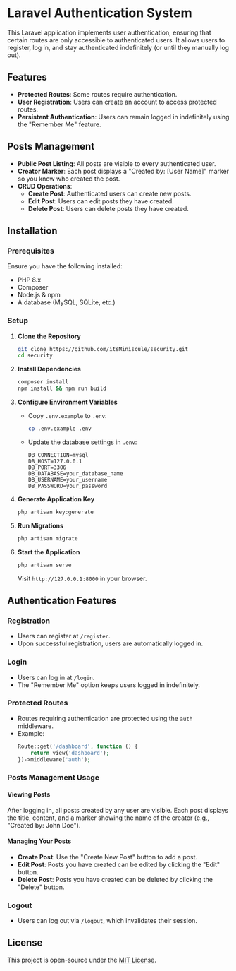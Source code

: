 # Laravel Authentication System

This Laravel application implements user authentication, ensuring that certain routes are only accessible to authenticated users. It allows users to register, log in, and stay authenticated indefinitely (or until they manually log out).

## Features
- **Protected Routes**: Some routes require authentication.
- **User Registration**: Users can create an account to access protected routes.
- **Persistent Authentication**: Users can remain logged in indefinitely using the "Remember Me" feature.

## Posts Management
- **Public Post Listing**: All posts are visible to every authenticated user.
- **Creator Marker**: Each post displays a "Created by: [User Name]" marker so you know who created the post.
- **CRUD Operations**: 
  - **Create Post**: Authenticated users can create new posts.
  - **Edit Post**: Users can edit posts they have created.
  - **Delete Post**: Users can delete posts they have created.

## Installation
### Prerequisites
Ensure you have the following installed:
- PHP 8.x
- Composer
- Node.js & npm
- A database (MySQL, SQLite, etc.)

### Setup
1. **Clone the Repository**
   ```bash
   git clone https://github.com/itsMiniscule/security.git
   cd security
   ```

2. **Install Dependencies**
   ```bash
   composer install
   npm install && npm run build
   ```

3. **Configure Environment Variables**
   - Copy `.env.example` to `.env`:
     ```bash
     cp .env.example .env
     ```
   - Update the database settings in `.env`:
     ```env
     DB_CONNECTION=mysql
     DB_HOST=127.0.0.1
     DB_PORT=3306
     DB_DATABASE=your_database_name
     DB_USERNAME=your_username
     DB_PASSWORD=your_password
     ```

4. **Generate Application Key**
   ```bash
   php artisan key:generate
   ```

5. **Run Migrations**
   ```bash
   php artisan migrate
   ```

6. **Start the Application**
   ```bash
   php artisan serve
   ```
   Visit `http://127.0.0.1:8000` in your browser.

## Authentication Features

### Registration
- Users can register at `/register`.
- Upon successful registration, users are automatically logged in.

### Login
- Users can log in at `/login`.
- The "Remember Me" option keeps users logged in indefinitely.

### Protected Routes
- Routes requiring authentication are protected using the `auth` middleware.
- Example:
  ```php
  Route::get('/dashboard', function () {
      return view('dashboard');
  })->middleware('auth');
  ```
### Posts Management Usage
#### Viewing Posts
After logging in, all posts created by any user are visible.
Each post displays the title, content, and a marker showing the name of the creator (e.g., "Created by: John Doe").
#### Managing Your Posts
- **Create Post**: Use the "Create New Post" button to add a post.
- **Edit Post**: Posts you have created can be edited by clicking the "Edit" button.
- **Delete Post**: Posts you have created can be deleted by clicking the "Delete" button.

### Logout
- Users can log out via `/logout`, which invalidates their session.

## License
This project is open-source under the [MIT License](LICENSE).

